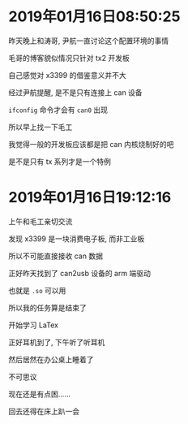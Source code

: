 # 2019年01月16日08:50:25

昨天晚上和涛哥, 尹航一直讨论这个配置环境的事情

毛哥的博客貌似情况只针对 tx2 开发板

自己感觉对 x3399 的借鉴意义并不大



经过尹航提醒, 是不是只有连接上 can 设备

 `ifconfig` 命令才会有 `can0` 出现

所以早上找一下毛工

我觉得一般的开发板应该都是把 can 内核烧制好的吧

是不是只有 tx 系列才是一个特例



# 2019年01月16日19:12:16

上午和毛工亲切交流

发现 x3399 是一块消费电子板, 而非工业板

所以不可能直接接收 can 数据

正好昨天找到了 can2usb 设备的 arm 端驱动

也就是 `.so` 可以用

所以我的任务算是结束了

开始学习 LaTex



正好耳机到了, 下午听了听耳机

然后居然在办公桌上睡着了

不可思议

现在还是有点困......

回去还得在床上趴一会